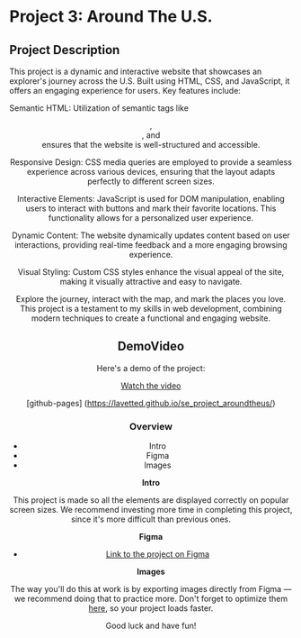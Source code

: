 # Project 3: Around The U.S.

## Project Description

This project is a dynamic and interactive website that showcases an explorer's journey across the U.S. Built using HTML, CSS, and JavaScript, it offers an engaging experience for users. Key features include:

Semantic HTML: Utilization of semantic tags like <header>, <main>, and <footer> ensures that the website is well-structured and accessible.

Responsive Design: CSS media queries are employed to provide a seamless experience across various devices, ensuring that the layout adapts perfectly to different screen sizes.

Interactive Elements: JavaScript is used for DOM manipulation, enabling users to interact with buttons and mark their favorite locations. This functionality allows for a personalized user experience.

Dynamic Content: The website dynamically updates content based on user interactions, providing real-time feedback and a more engaging browsing experience.

Visual Styling: Custom CSS styles enhance the visual appeal of the site, making it visually attractive and easy to navigate.

Explore the journey, interact with the map, and mark the places you love. This project is a testament to my skills in web development, combining modern techniques to create a functional and engaging website.


## DemoVideo

Here's a demo of the project:

[Watch the video](https://vimeo.com/967288080?share=copy)

[github-pages] (https://lavetted.github.io/se_project_aroundtheus/)


### Overview  

* Intro  
* Figma  
* Images  
  
**Intro**
  
This project is made so all the elements are displayed correctly on popular screen sizes. We recommend investing more time in completing this project, since it's more difficult than previous ones.  
  
**Figma**  
  
* [Link to the project on Figma](https://www.figma.com/file/ii4xxsJ0ghevUOcssTlHZv/Sprint-3%3A-Around-the-US?node-id=0%3A1)  
  
**Images**  
  
The way you'll do this at work is by exporting images directly from Figma — we recommend doing that to practice more. Don't forget to optimize them [here](https://tinypng.com/), so your project loads faster. 
  
Good luck and have fun!
